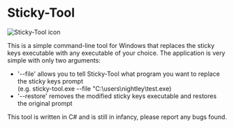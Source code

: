 # Sticky-Tool
![Sticky-Tool icon](https://github.com/nightleyxx/Sticky-Tool/blob/main/Icon/OIG.ico?raw=true)

This is a simple command-line tool for Windows that replaces the sticky keys executable with any executable of your choice.
The application is very simple with only two arguments:
* '--file' <file path> allows you to tell Sticky-Tool what program you want to replace the sticky keys prompt<br>
  (e.g. sticky-tool.exe --file "C:\users\nightley\test.exe)
* '--restore' removes the modified sticky keys executable and restores the original prompt

This tool is written in C# and is still in infancy, please report any bugs found.
